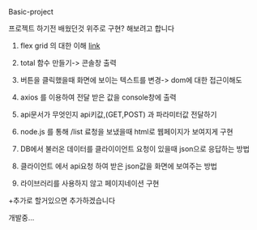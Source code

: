 Basic-project

프로젝트 하기전 배웠던것 위주로 구현? 해보려고 합니다

1. flex grid 의 대한 이해 [link]()

2. total 함수 만들기-> 콘솔창 출력

3. 버튼을 클릭했을때 화면에 보이는 텍스트를 변경-> dom에 대한 접근이해도

4. axios 를 이용하여 전달 받은 값을 console창에 출력

5. api문서가 무엇인지 api키값,(GET,POST) 과 파라미터값 전달하기

6. node.js 를 통해 /list 료청을 보냈을때 html로 웹페이지가 보여지게 구현

7. DB에서 불러온 데이터를 클라이이언트 요청이 있을때 json으로 응답하는 방법

8. 클라이언트 에서 api요청 하여 받은 json값을 화면에 보여주는 방법

9. 라이브러리를 사용하지 않고 페이지네이션 구현

+추가로 할거있으면 추가하겠습니다

개발중...

